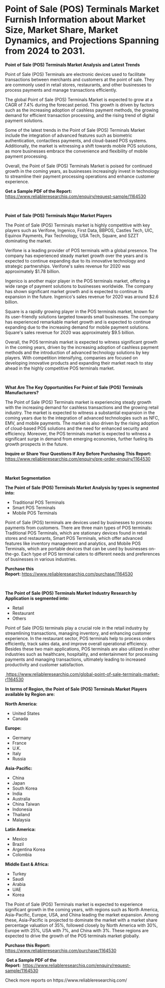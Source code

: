<p><h1>Point of Sale (POS) Terminals Market Furnish Information about Market Size, Market Share, Market Dynamics, and Projections Spanning from 2024 to 2031.</h1></p><p><strong>Point of Sale (POS) Terminals Market Analysis and Latest Trends</strong></p>
<p><p>Point of Sale (POS) Terminals are electronic devices used to facilitate transactions between merchants and customers at the point of sale. They are commonly used in retail stores, restaurants, and other businesses to process payments and manage transactions efficiently.</p><p>The global Point of Sale (POS) Terminals Market is expected to grow at a CAGR of 7.4% during the forecast period. This growth is driven by factors such as the increasing adoption of cashless payment methods, the growing demand for efficient transaction processing, and the rising trend of digital payment solutions.</p><p>Some of the latest trends in the Point of Sale (POS) Terminals Market include the integration of advanced features such as biometric authentication, contactless payments, and cloud-based POS systems. Additionally, the market is witnessing a shift towards mobile POS solutions, as more businesses embrace the convenience and flexibility of mobile payment processing.</p><p>Overall, the Point of Sale (POS) Terminals Market is poised for continued growth in the coming years, as businesses increasingly invest in technology to streamline their payment processing operations and enhance customer experience.</p></p>
<p><strong>Get a Sample PDF of the Report:&nbsp;</strong> <a href="https://www.reliableresearchiq.com/enquiry/request-sample/1164530">https://www.reliableresearchiq.com/enquiry/request-sample/1164530</a></p>
<p>&nbsp;</p>
<p><strong>Point of Sale (POS) Terminals Major Market Players</strong></p>
<p><p>The Point of Sale (POS) Terminals market is highly competitive with key players such as Verifone, Ingenico, First Data, BBPOS, Castles Tech, UIC, Equinox Payments, Pax Technology, USA Tech, Square, and SZZT dominating the market. </p><p>Verifone is a leading provider of POS terminals with a global presence. The company has experienced steady market growth over the years and is expected to continue expanding due to its innovative technology and strategic partnerships. Verifone's sales revenue for 2020 was approximately $1.78 billion.</p><p>Ingenico is another major player in the POS terminals market, offering a wide range of payment solutions to businesses worldwide. The company has shown significant market growth and is expected to continue its expansion in the future. Ingenico's sales revenue for 2020 was around $2.6 billion.</p><p>Square is a rapidly growing player in the POS terminals market, known for its user-friendly solutions targeted towards small businesses. The company has experienced remarkable market growth and is expected to continue expanding due to the increasing demand for mobile payment solutions. Square's sales revenue for 2020 was approximately $9.5 billion.</p><p>Overall, the POS terminals market is expected to witness significant growth in the coming years, driven by the increasing adoption of cashless payment methods and the introduction of advanced technology solutions by key players. With competition intensifying, companies are focused on developing innovative products and expanding their market reach to stay ahead in the highly competitive POS terminals market.</p></p>
<p>&nbsp;</p>
<p><strong>What Are The Key Opportunities For Point of Sale (POS) Terminals Manufacturers?</strong></p>
<p><p>The Point of Sale (POS) Terminals market is experiencing steady growth with the increasing demand for cashless transactions and the growing retail industry. The market is expected to witness a substantial expansion in the coming years due to the integration of advanced technologies such as NFC, EMV, and mobile payments. The market is also driven by the rising adoption of cloud-based POS solutions and the need for enhanced security and efficiency. Moreover, the POS terminals market is expected to witness a significant surge in demand from emerging economies, further fueling its growth prospects in the future.</p></p>
<p><strong>Inquire or Share Your Questions If Any Before Purchasing This Report:</strong> <a href="https://www.reliableresearchiq.com/enquiry/pre-order-enquiry/1164530">https://www.reliableresearchiq.com/enquiry/pre-order-enquiry/1164530</a></p>
<p>&nbsp;</p>
<p><strong>Market Segmentation</strong></p>
<p><strong>The Point of Sale (POS) Terminals Market Analysis by types is segmented into:</strong></p>
<p><ul><li>Traditional POS Terminals</li><li>Smart POS Terminals</li><li>Mobile POS Terminals</li></ul></p>
<p><p>Point of Sale (POS) terminals are devices used by businesses to process payments from customers. There are three main types of POS terminals: Traditional POS Terminals, which are stationary devices found in retail stores and restaurants, Smart POS Terminals, which offer advanced features like inventory management and analytics, and Mobile POS Terminals, which are portable devices that can be used by businesses on-the-go. Each type of POS terminal caters to different needs and preferences of businesses in various industries.</p></p>
<p><strong>Purchase this Report:&nbsp;</strong><a href="https://www.reliableresearchiq.com/purchase/1164530">https://www.reliableresearchiq.com/purchase/1164530</a></p>
<p>&nbsp;</p>
<p><strong>The Point of Sale (POS) Terminals Market Industry Research by Application is segmented into:</strong></p>
<p><ul><li>Retail</li><li>Restaurant</li><li>Others</li></ul></p>
<p><p>Point of Sale (POS) terminals play a crucial role in the retail industry by streamlining transactions, managing inventory, and enhancing customer experience. In the restaurant sector, POS terminals help to process orders efficiently, track sales data, and improve overall operational efficiency. Besides these two main applications, POS terminals are also utilized in other industries such as healthcare, hospitality, and entertainment for processing payments and managing transactions, ultimately leading to increased productivity and customer satisfaction.</p></p>
<p><a href="https://www.reliableresearchiq.com/global-point-of-sale-terminals-market-r1164530">&nbsp;https://www.reliableresearchiq.com/global-point-of-sale-terminals-market-r1164530</a></p>
<p><strong>In terms of Region, the Point of Sale (POS) Terminals Market Players available by Region are:</strong></p>
<p>
    <p> <strong> North America: </strong>
        <ul>
            <li>United States</li>
            <li>Canada</li>
        </ul>
        </p> 
    <p> <strong> Europe: </strong>
        <ul>
            <li>Germany</li>
            <li>France</li>
            <li>U.K.</li>
            <li>Italy</li>
            <li>Russia</li>
        </ul>
        </p> 
    <p> <strong> Asia-Pacific: </strong>
        <ul>
            <li>China</li>
            <li>Japan</li>
            <li>South Korea</li>
            <li>India</li>
            <li>Australia</li>
            <li>China Taiwan</li>
            <li>Indonesia</li>
            <li>Thailand</li>
            <li>Malaysia</li>
        </ul>
        </p> 
    <p> <strong> Latin America: </strong>
        <ul>
            <li>Mexico</li>
            <li>Brazil</li>
            <li>Argentina Korea</li>
            <li>Colombia</li>
        </ul>
        </p> 
    <p> <strong> Middle East & Africa: </strong>
        <ul>
            <li>Turkey</li>
            <li>Saudi</li>
            <li>Arabia</li>
            <li>UAE</li>
            <li>Korea</li>
        </ul>
    </p>
    </p>
<p><p>The Point of Sale (POS) Terminals market is expected to experience significant growth in the coming years, with regions such as North America, Asia-Pacific, Europe, USA, and China leading the market expansion. Among these, Asia-Pacific is projected to dominate the market with a market share percentage valuation of 35%, followed closely by North America with 30%, Europe with 25%, USA with 7%, and China with 3%. These regions are expected to drive the growth of the POS terminals market globally.</p></p>
<p><strong>Purchase this Report: </strong><a href="https://www.reliableresearchiq.com/purchase/1164530">https://www.reliableresearchiq.com/purchase/1164530</a></p>
<p>&nbsp;<strong>Get a Sample PDF of the Report:&nbsp;&nbsp;</strong><a href="https://www.reliableresearchiq.com/enquiry/request-sample/1164530">https://www.reliableresearchiq.com/enquiry/request-sample/1164530</a></p>
<p><strong></strong></p>
<p>Check more reports on https://www.reliableresearchiq.com/</p>